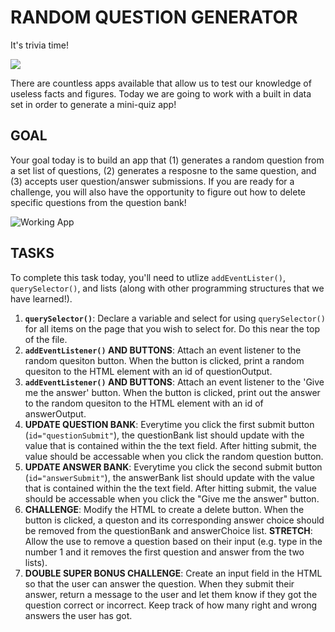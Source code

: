 RANDOM QUESTION GENERATOR
=================
It's trivia time!

![](https://media.giphy.com/media/C9EdMKeLbb80dv4OVI/giphy.gif)

There are countless apps available that allow us to test our knowledge of useless facts and figures. Today we are going to work with a built in data set in order to generate a mini-quiz app!

GOAL
------------
Your goal today is to build an app that (1) generates a random question from a set list of questions, (2) generates a resposne to the same question, and (3) accepts user question/answer submissions. If you are ready for a challenge, you will also have the opportunity to figure out how to delete specific questions from the question bank! 

![Working App](https://media.giphy.com/media/S7QTorIdwE6yZ6IkNG/giphy.gif)

TASKS
------------
To complete this task today, you'll need to utlize `addEventLister()`, `querySelector()`, and lists (along with other programming structures that we have learned!).
1. **`querySelector()`**: Declare a variable and select for using `querySelector()` for all items on the page that you wish to select for. Do this near the top of the file.
2. **`addEventListener()` AND BUTTONS**: Attach an event listener to the random quesiton button. When the button is clicked, print a random quesiton to the HTML element with an id of questionOutput.
3. **`addEventListener()` AND BUTTONS**: Attach an event listener to the 'Give me the answer' button. When the button is clicked, print out the answer to the random quesiton to the HTML element with an id of answerOutput.
4. **UPDATE QUESTION BANK**: Everytime you click the first submit button (`id="questionSubmit"`), the questionBank list should update with the value that is contained within the the text field. After hitting submit, the value should be accessable when you click the random question button.
5. **UPDATE ANSWER BANK**: Everytime you click the second submit button (`id="answerSubmit"`), the answerBank list should update with the value that is contained within the the text field. After hitting submit, the value should be accessable when you click the "Give me the answer" button.
6. **CHALLENGE**: Modify the HTML to create a delete button. When the button is clicked, a queston and its corresponding answer choice should be removed from the questionBank and answerChoice list. **STRETCH**: Allow the use to remove a question based on their input (e.g. type in the number 1 and it removes the first question and answer from the two lists).
7. **DOUBLE SUPER BONUS CHALLENGE**: Create an input field in the HTML so that the user can answer the question. When they submit their answer, return a message to the user and let them know if they got the question correct or incorrect. Keep track of how many right and wrong answers the user has got. 
